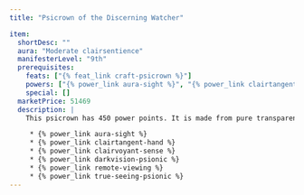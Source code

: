 ```yaml
---
title: "Psicrown of the Discerning Watcher"

item:
  shortDesc: ""
  aura: "Moderate clairsentience"
  manifesterLevel: "9th"
  prerequisites:
    feats: ["{% feat_link craft-psicrown %}"]
    powers: ["{% power_link aura-sight %}", "{% power_link clairtangent-hand %}", "{% power_link clairvoyant-sense %}", "{% power_link darkvision-psionic %}", "{% power_link remote-viewing %}", "{% power_link true-seeing-psionic %}"]
    special: []
  marketPrice: 51469
  description: |
    This psicrown has 450 power points. It is made from pure transparent crystal. It allows use of the following powers.

     * {% power_link aura-sight %}
     * {% power_link clairtangent-hand %}
     * {% power_link clairvoyant-sense %}
     * {% power_link darkvision-psionic %}
     * {% power_link remote-viewing %}
     * {% power_link true-seeing-psionic %}
---
```

